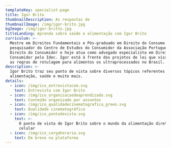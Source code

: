 ```yaml
---
templateKey: specialist-page
title: Igor Brito
thumbnailDescription: As respostas de
thumbnailImage: /img/igor-brito.jpg
bgImage: /img/igor-britto.jpg
titleLanding: Aprenda sobre saúde e alimentação com Igor Brito
curriculum: >-
  Mestre em Direitos Fundamentais e Pós-graduado em Direito do Consumo. Foi
  pesquisador do Centro de Estudos do Consumidor da Associação Portuguesa de
  Direito do Consumidor e hoje atua como advogado especialista em Direitos do
  Consumidor pelo Idec. Igor está à frente dos projetos de lei que visam mudar
  as regras de rotulagem para alimentos os ultraprocessados no Brasil.
description: >-
  Igor Brito traz seu ponto de vista sobre diversos tópicos referentes à
  alimentação, saúde e muito mais.
details:
  - icon: /img/ico_entrevistacom.svg
    text: Entrevista com Igor Brito
  - icon: /img/ico_organizacaodeaprendizado.svg
    text: Conteúdo organizado por assuntos
  - icon: /img/ico_qualidadecinematografica_green.svg
    text: Qualidade cinematográfica
  - icon: /img/ico_pontodevista.svg
    text: >-
      O ponto de vista de Igor Brito sobre o mundo da alimentação direto no seu
      celular
  - icon: /img/ico_cargahoraria.svg
    text: Em breve na plataforma
---
```


